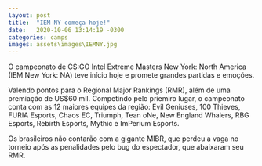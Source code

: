 ```yaml
---
layout: post
title:  "IEM NY começa hoje!"
date:   2020-10-06 13:14:19 -0300
categories: camps
images: assets\images\IEMNY.jpg
---
```


<p>
O campeonato de CS:GO Intel Extreme Masters New York: North America (IEM New York: NA) teve início hoje e promete grandes partidas e emoções.
</p>

<p>
Valendo pontos para o Regional Major Rankings (RMR), além de uma premiação de US$60 mil. Competindo pelo priemiro lugar, o campeonato conta com as 12 maiores equipes da região: Evil Geniuses, 100 Thieves, FURIA Esports, Chaos EC, Triumph, Tean oNe, New England Whalers, RBG Esports, Rebirth Esports, Mythic e ImPerium Esports.
</p>

<p>
Os brasileiros não contarão com a gigante MIBR, que perdeu a vaga no torneio após as penalidades pelo bug do espectador, que abaixaram seu RMR.
</p>
